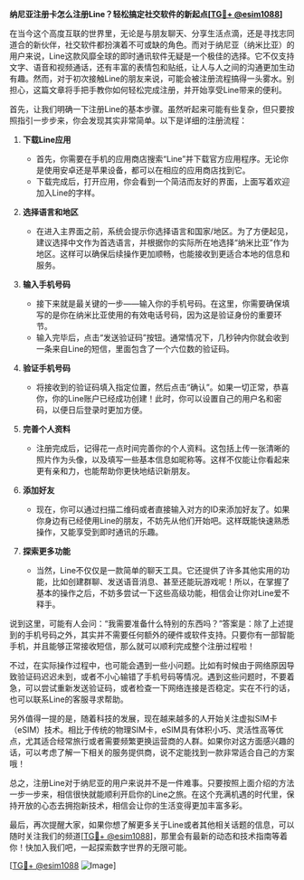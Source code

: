 **纳尼亚注册卡怎么注册Line？轻松搞定社交软件的新起点[[TG💪+ @esim1088](https://t.me/s/esim1088)]**

在当今这个高度互联的世界里，无论是与朋友聊天、分享生活点滴，还是寻找志同道合的新伙伴，社交软件都扮演着不可或缺的角色。而对于纳尼亚（纳米比亚）的用户来说，Line这款风靡全球的即时通讯软件无疑是一个极佳的选择。它不仅支持文字、语音和视频通话，还有丰富的表情包和贴纸，让人与人之间的沟通更加生动有趣。然而，对于初次接触Line的朋友来说，可能会被注册流程搞得一头雾水。别担心，这篇文章将手把手教你如何轻松完成注册，并开始享受Line带来的便利。

首先，让我们明确一下注册Line的基本步骤。虽然听起来可能有些复杂，但只要按照指引一步步来，你会发现其实非常简单。以下是详细的注册流程：

1. **下载Line应用**
   - 首先，你需要在手机的应用商店搜索“Line”并下载官方应用程序。无论你是使用安卓还是苹果设备，都可以在相应的应用商店找到它。
   - 下载完成后，打开应用，你会看到一个简洁而友好的界面，上面写着欢迎加入Line的字样。

2. **选择语言和地区**
   - 在进入主界面之前，系统会提示你选择语言和国家/地区。为了方便起见，建议选择中文作为首选语言，并根据你的实际所在地选择“纳米比亚”作为地区。这样可以确保后续操作更加顺畅，也能接收到更适合本地的信息和服务。

3. **输入手机号码**
   - 接下来就是最关键的一步——输入你的手机号码。在这里，你需要确保填写的是你在纳米比亚使用的有效电话号码，因为这是验证身份的重要环节。
   - 输入完毕后，点击“发送验证码”按钮。通常情况下，几秒钟内你就会收到一条来自Line的短信，里面包含了一个六位数的验证码。

4. **验证手机号码**
   - 将接收到的验证码填入指定位置，然后点击“确认”。如果一切正常，恭喜你，你的Line账户已经成功创建！此时，你可以设置自己的用户名和密码，以便日后登录时更加方便。

5. **完善个人资料**
   - 注册完成后，记得花一点时间完善你的个人资料。这包括上传一张清晰的照片作为头像，以及填写一些基本信息如昵称等。这样不仅能让你看起来更有亲和力，也能帮助你更快地结识新朋友。

6. **添加好友**
   - 现在，你可以通过扫描二维码或者直接输入对方的ID来添加好友了。如果你身边有已经使用Line的朋友，不妨先从他们开始吧。这样既能快速熟悉操作，又能享受到即时通讯的乐趣。

7. **探索更多功能**
   - 当然，Line不仅仅是一款简单的聊天工具。它还提供了许多其他实用的功能，比如创建群聊、发送语音消息、甚至还能玩游戏呢！所以，在掌握了基本的操作之后，不妨多尝试一下这些高级功能，相信会让你对Line爱不释手。

说到这里，可能有人会问：“我需要准备什么特别的东西吗？”答案是：除了上述提到的手机号码之外，其实并不需要任何额外的硬件或软件支持。只要你有一部智能手机，并且能够正常接收短信，那么就可以顺利完成整个注册过程啦！

不过，在实际操作过程中，也可能会遇到一些小问题。比如有时候由于网络原因导致验证码迟迟未到，或者不小心输错了手机号码等情况。遇到这些问题时，不要着急，可以尝试重新发送验证码，或者检查一下网络连接是否稳定。实在不行的话，也可以联系Line的客服寻求帮助。

另外值得一提的是，随着科技的发展，现在越来越多的人开始关注虚拟SIM卡（eSIM）技术。相比于传统的物理SIM卡，eSIM具有体积小巧、灵活性高等优点，尤其适合经常旅行或者需要频繁更换运营商的人群。如果你对这方面感兴趣的话，可以考虑了解一下相关的服务提供商，说不定能找到一款非常适合自己的方案哦！

总之，注册Line对于纳尼亚的用户来说并不是一件难事。只要按照上面介绍的方法一步一步来，相信很快就能顺利开启你的Line之旅。在这个充满机遇的时代里，保持开放的心态去拥抱新技术，相信会让你的生活变得更加丰富多彩。

最后，再次提醒大家，如果你想了解更多关于Line或者其他相关话题的信息，可以随时关注我们的频道[[TG💪+ @esim1088](https://t.me/s/esim1088)]，那里会有最新的动态和技术指南等着你！快加入我们吧，一起探索数字世界的无限可能。

[[TG💪+ @esim1088](https://t.me/s/esim1088) ![Image](https://i.postimg.cc/4NQfJmqS/Snipaste-2025-05-13-00-14-12.png)]